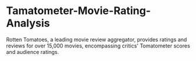 # Tamatometer-Movie-Rating-Analysis
Rotten Tomatoes, a leading movie review aggregator, provides ratings and reviews for over 15,000 movies, encompassing critics' Tomatometer scores and audience ratings.
